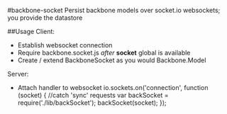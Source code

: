 #backbone-socket
Persist backbone models over socket.io websockets; you provide the datastore

##Usage
Client:

- Establish websocket connection
- Require backbone.socket.js _after_ **socket** global is available
- Create / extend BackboneSocket as you would Backbone.Model

Server:

- Attach handler to websocket
	io.sockets.on('connection', function (socket) {
		//catch 'sync' requests
		var backSocket = require('./lib/backSocket');
		backSocket(socket);
	});
